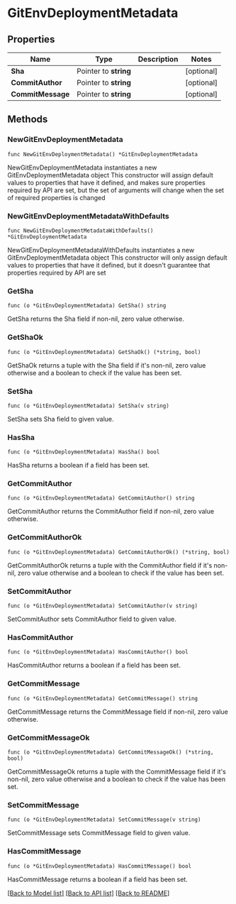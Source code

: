 # GitEnvDeploymentMetadata

## Properties

Name | Type | Description | Notes
------------ | ------------- | ------------- | -------------
**Sha** | Pointer to **string** |  | [optional] 
**CommitAuthor** | Pointer to **string** |  | [optional] 
**CommitMessage** | Pointer to **string** |  | [optional] 

## Methods

### NewGitEnvDeploymentMetadata

`func NewGitEnvDeploymentMetadata() *GitEnvDeploymentMetadata`

NewGitEnvDeploymentMetadata instantiates a new GitEnvDeploymentMetadata object
This constructor will assign default values to properties that have it defined,
and makes sure properties required by API are set, but the set of arguments
will change when the set of required properties is changed

### NewGitEnvDeploymentMetadataWithDefaults

`func NewGitEnvDeploymentMetadataWithDefaults() *GitEnvDeploymentMetadata`

NewGitEnvDeploymentMetadataWithDefaults instantiates a new GitEnvDeploymentMetadata object
This constructor will only assign default values to properties that have it defined,
but it doesn't guarantee that properties required by API are set

### GetSha

`func (o *GitEnvDeploymentMetadata) GetSha() string`

GetSha returns the Sha field if non-nil, zero value otherwise.

### GetShaOk

`func (o *GitEnvDeploymentMetadata) GetShaOk() (*string, bool)`

GetShaOk returns a tuple with the Sha field if it's non-nil, zero value otherwise
and a boolean to check if the value has been set.

### SetSha

`func (o *GitEnvDeploymentMetadata) SetSha(v string)`

SetSha sets Sha field to given value.

### HasSha

`func (o *GitEnvDeploymentMetadata) HasSha() bool`

HasSha returns a boolean if a field has been set.

### GetCommitAuthor

`func (o *GitEnvDeploymentMetadata) GetCommitAuthor() string`

GetCommitAuthor returns the CommitAuthor field if non-nil, zero value otherwise.

### GetCommitAuthorOk

`func (o *GitEnvDeploymentMetadata) GetCommitAuthorOk() (*string, bool)`

GetCommitAuthorOk returns a tuple with the CommitAuthor field if it's non-nil, zero value otherwise
and a boolean to check if the value has been set.

### SetCommitAuthor

`func (o *GitEnvDeploymentMetadata) SetCommitAuthor(v string)`

SetCommitAuthor sets CommitAuthor field to given value.

### HasCommitAuthor

`func (o *GitEnvDeploymentMetadata) HasCommitAuthor() bool`

HasCommitAuthor returns a boolean if a field has been set.

### GetCommitMessage

`func (o *GitEnvDeploymentMetadata) GetCommitMessage() string`

GetCommitMessage returns the CommitMessage field if non-nil, zero value otherwise.

### GetCommitMessageOk

`func (o *GitEnvDeploymentMetadata) GetCommitMessageOk() (*string, bool)`

GetCommitMessageOk returns a tuple with the CommitMessage field if it's non-nil, zero value otherwise
and a boolean to check if the value has been set.

### SetCommitMessage

`func (o *GitEnvDeploymentMetadata) SetCommitMessage(v string)`

SetCommitMessage sets CommitMessage field to given value.

### HasCommitMessage

`func (o *GitEnvDeploymentMetadata) HasCommitMessage() bool`

HasCommitMessage returns a boolean if a field has been set.


[[Back to Model list]](../README.md#documentation-for-models) [[Back to API list]](../README.md#documentation-for-api-endpoints) [[Back to README]](../README.md)


